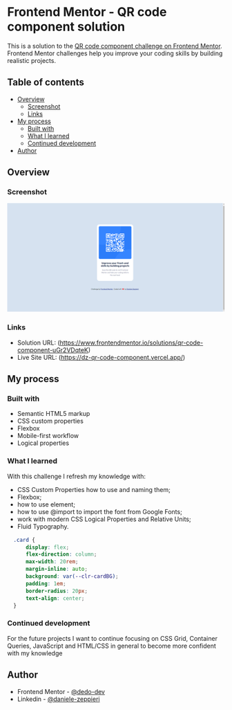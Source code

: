 # Frontend Mentor - QR code component solution

This is a solution to the [QR code component challenge on Frontend Mentor](https://www.frontendmentor.io/challenges/qr-code-component-iux_sIO_H). Frontend Mentor challenges help you improve your coding skills by building realistic projects.

## Table of contents

- [Overview](#overview)
  - [Screenshot](#screenshot)
  - [Links](#links)
- [My process](#my-process)
  - [Built with](#built-with)
  - [What I learned](#what-i-learned)
  - [Continued development](#continued-development)
- [Author](#author)

## Overview

### Screenshot

![](./images/qr-code-component.png)

### Links

- Solution URL: (https://www.frontendmentor.io/solutions/qr-code-component-uGr2VDqteK)
- Live Site URL: (https://dz-qr-code-component.vercel.app/)

## My process

### Built with

- Semantic HTML5 markup
- CSS custom properties
- Flexbox
- Mobile-first workflow
- Logical properties

### What I learned

With this challenge I refresh my knowledge with:

- CSS Custom Properties how to use and naming them;
- Flexbox;
- how to use <picture> element;
- how to use @import to import the font from Google Fonts;
- work with modern CSS Logical Properties and Relative Units;
- Fluid Typography.

```css
  .card {
      display: flex;
      flex-direction: column;
      max-width: 20rem;
      margin-inline: auto;
      background: var(--clr-cardBG);
      padding: 1em;
      border-radius: 20px;
      text-align: center;
  }
```

### Continued development

For the future projects I want to continue focusing on CSS Grid, Container Queries, JavaScript and HTML/CSS in general to become more confident with my knowledge

## Author

- Frontend Mentor - [@dedo-dev](https://www.frontendmentor.io/profile/dedo-dev)
- Linkedin - [@daniele-zeppieri](www.linkedin.com/in/daniele-zeppieri-0b1a36252)
